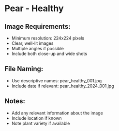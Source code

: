 # Pear - Healthy

## Image Requirements:
- Minimum resolution: 224x224 pixels
- Clear, well-lit images
- Multiple angles if possible
- Include both close-up and wide shots

## File Naming:
- Use descriptive names: pear_healthy_001.jpg
- Include date if relevant: pear_healthy_2024_001.jpg

## Notes:
- Add any relevant information about the image
- Include location if known
- Note plant variety if available
